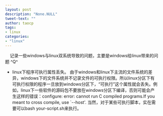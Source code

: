 ```yaml
---
layout: post
description: "None.NULL"
tweet-text: ""
author: taocp
tags:
- linux
categories:
- "linux"
---
```


&nbsp;&nbsp;&nbsp;&nbsp;记录一些windows与linux双系统导致的问题，主要是windows给linux带来的问题 ^Q^

  * linux下程序可执行属性丢失。
由于windows和linux下主流的文件系统的差异，windows下的文件系统并不记录文件的可执行权限。所以linux分区下有可执行权限的程序一旦放到windows分区下，“可执行”这个属性就会丢失。例如，linux下一些软件的源码包不要放在windows分区下编译，否则可能会产生这样的错误：configure: error: cannot run C compiled programs.If you meant to cross compile, use `--host'. 当然，对于某些可执行脚本，实在需要可以bash your-script.sh来执行。
